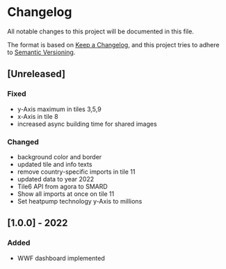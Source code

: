 # Changelog
All notable changes to this project will be documented in this file.

The format is based on [Keep a Changelog](https://keepachangelog.com/en/1.0.0/),
and this project tries to adhere to [Semantic Versioning](https://semver.org/spec/v2.0.0.html).

## [Unreleased]
### Fixed
- y-Axis maximum in tiles 3,5,9
- x-Axis in tile 8
- increased async building time for shared images

### Changed
- background color and border
- updated tile and info texts
- remove country-specific imports in tile 11
- updated data to year 2022
- Tile6 API from agora to SMARD 
- Show all imports at once on tile 11
- Set heatpump technology y-Axis to millions

## [1.0.0] - 2022
### Added
- WWF dashboard implemented